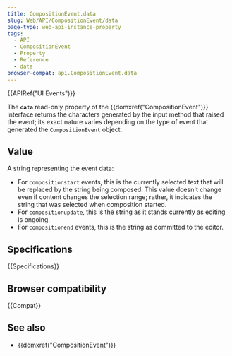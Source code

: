 ```yaml
---
title: CompositionEvent.data
slug: Web/API/CompositionEvent/data
page-type: web-api-instance-property
tags:
  - API
  - CompositionEvent
  - Property
  - Reference
  - data
browser-compat: api.CompositionEvent.data
---
```

{{APIRef("UI Events")}}

The **`data`** read-only property of the
{{domxref("CompositionEvent")}} interface returns the characters generated by the input
method that raised the event; its exact nature varies depending on the type of event
that generated the `CompositionEvent` object.

## Value

A string representing the event data:

- For `compositionstart` events, this is the currently selected text that
  will be replaced by the string being composed. This value doesn't change even if
  content changes the selection range; rather, it indicates the string that was selected
  when composition started.
- For `compositionupdate`, this is the string as it stands currently as
  editing is ongoing.
- For `compositionend` events, this is the string as committed to the
  editor.

## Specifications

{{Specifications}}

## Browser compatibility

{{Compat}}

## See also

- {{domxref("CompositionEvent")}}
